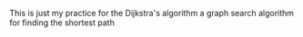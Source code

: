 This is just my practice for the Dijkstra's algorithm a graph search algorithm for finding the shortest path

